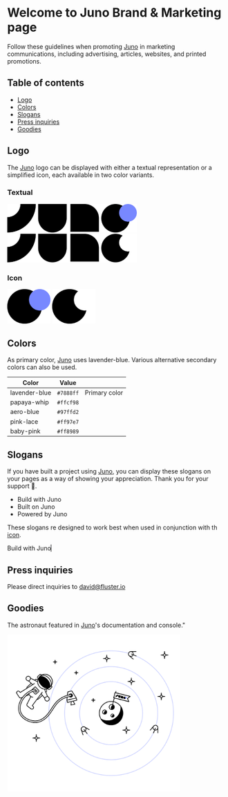 # Welcome to Juno Brand & Marketing page

Follow these guidelines when promoting [Juno] in marketing communications, including advertising, articles, websites, and printed promotions.


## Table of contents

- [Logo](#logo)
- [Colors](#colors)
- [Slogans](#slogans)
- [Press inquiries](#press-inquiries)
- [Goodies](#goodies)

## Logo

The [Juno] logo can be displayed with either a textual representation or a simplified icon, each available in two color variants.

### Textual

<img src="assets/juno_logo.svg" width="300px" alt="Juno logo" />

<img src="assets/juno_logo_white.svg" width="300px" alt="Juno logo with white circle" />

### Icon

<img src="assets/juno_icon.svg" width="100px" alt="Juno icon" />

<img src="assets/juno_icon_white.svg" width="100px" alt="Juno icon with white circle" />

## Colors

As primary color, [Juno] uses lavender-blue. Various alternative secondary colors can also be used.

| Color         | Value       |                         |
|---------------|-------------|-------------------------|
| lavender-blue | `#7888ff`   | Primary color           |
| papaya-whip   | `#ffcf98`   |                         |
| aero-blue     | `#97ffd2`   |                         |
| pink-lace     | `#ff97e7`   |                         |
| baby-pink     | `#ff8989`   |                         |

## Slogans

If you have built a project using [Juno], you can display these slogans on your pages as a way of showing your appreciation. Thank you for your support 🙏.

- Build with Juno
- Built on Juno
- Powered by Juno

These slogans re designed to work best when used in conjunction with th [icon](#icon).

<div style="display: flex">
Build with Juno <img src="assets/juno_icon.svg" width="1rem" alt="Juno logo" />
</div>

## Press inquiries

Please direct inquiries to [david@fluster.io](mailto:david@fluster.io)

## Goodies

The astronaut featured in [Juno]'s documentation and console."

<img src="assets/juno_illustration.svg" width="400px" alt="Juno illustration" />

[juno]: https://juno.build